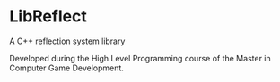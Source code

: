 # LibReflect

A C++ reflection system library

Developed during the High Level Programming course of the Master in Computer Game Development.
